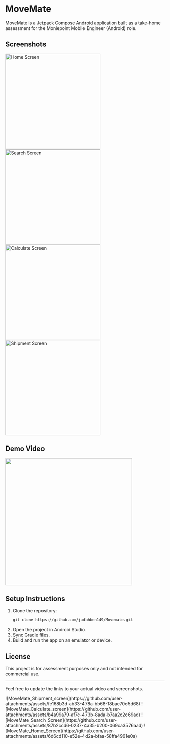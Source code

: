 <h1>MoveMate</h1>

<p>MoveMate is a Jetpack Compose Android application built as a take-home assessment for the Moniepoint Mobile Engineer (Android) role.</p>

<h2>Screenshots</h2>
<img src="https://github.com/user-attachments/assets/6d6cd110-e52e-4d2a-bfaa-58ffa4961e0a" width="300" alt="Home Screen">
<img src="https://github.com/user-attachments/assets/87b2ccd6-0237-4a35-b200-069ca3576aad" width="300" alt="Search Screen">
<img src="https://github.com/user-attachments/assets/b4a99a79-af7c-473b-8ada-b7aa2c2c69ad" width="300" alt="Calculate Screen">
<img src="https://github.com/user-attachments/assets/fe168b3d-ab33-478a-bb68-18bae70e5d68" width="300" alt="Shipment Screen">

<h2>Demo Video</h2>
<a href="https://your-video-link.com">
  <img src="https://github.com/user-attachments/assets/fe168b3d-ab33-478a-bb68-18bae70e5d68" width="400" alt="">
</a>

<h2>Setup Instructions</h2>
<ol>
  <li>Clone the repository:</li>
  <pre><code>git clone https://github.com/judahben149/Movemate.git</code></pre>
  <li>Open the project in Android Studio.</li>
  <li>Sync Gradle files.</li>
  <li>Build and run the app on an emulator or device.</li>
</ol>

<h2>License</h2>
<p>This project is for assessment purposes only and not intended for commercial use.</p>

<hr>


<p>Feel free to update the links to your actual video and screenshots.</p>
![MoveMate_Shipment_screen](https://github.com/user-attachments/assets/fe168b3d-ab33-478a-bb68-18bae70e5d68)
![MoveMate_Calculate_screen](https://github.com/user-attachments/assets/b4a99a79-af7c-473b-8ada-b7aa2c2c69ad)
![MoveMate_Search_Screen](https://github.com/user-attachments/assets/87b2ccd6-0237-4a35-b200-069ca3576aad)
![MoveMate_Home_Screen](https://github.com/user-attachments/assets/6d6cd110-e52e-4d2a-bfaa-58ffa4961e0a)
